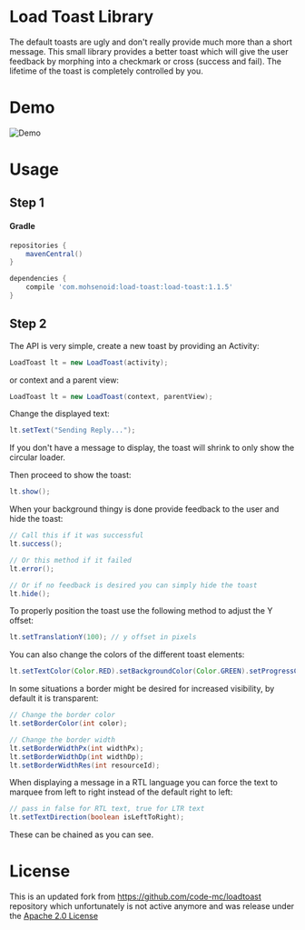 # Load Toast Library

The default toasts are ugly and don't really provide much more than a short message. This small library provides a better toast which will give the user feedback by morphing into a checkmark or cross (success and fail). The lifetime of the toast is completely controlled by you.

# Demo

![Demo](http://i.imgur.com/WwoxLMu.gif)

# Usage

## Step 1

#### Gradle
```groovy
repositories {
    mavenCentral()
}

dependencies {
    compile 'com.mohsenoid:load-toast:load-toast:1.1.5'
}
```

## Step 2

The API is very simple, create a new toast by providing an Activity:

```java
LoadToast lt = new LoadToast(activity);
```

or context and a parent view:

```java
LoadToast lt = new LoadToast(context, parentView);
```

Change the displayed text:

```java
lt.setText("Sending Reply...");
```

If you don't have a message to display, the toast will shrink to only show the circular loader.

Then proceed to show the toast:

```java
lt.show();
```

When your background thingy is done provide feedback to the user and hide the toast:

```java
// Call this if it was successful
lt.success();

// Or this method if it failed
lt.error();

// Or if no feedback is desired you can simply hide the toast
lt.hide();
```

To properly position the toast use the following method to adjust the Y offset:

```java
lt.setTranslationY(100); // y offset in pixels
```

You can also change the colors of the different toast elements:

```java
lt.setTextColor(Color.RED).setBackgroundColor(Color.GREEN).setProgressColor(Color.BLUE);
```

In some situations a border might be desired for increased visibility, by default it is transparent:

```java
// Change the border color
lt.setBorderColor(int color);

// Change the border width
lt.setBorderWidthPx(int widthPx);
lt.setBorderWidthDp(int widthDp);
lt.setBorderWidthRes(int resourceId);
```

When displaying a message in a RTL language you can force the text to marquee from left to right instead of the default right to left:

```java
// pass in false for RTL text, true for LTR text
lt.setTextDirection(boolean isLeftToRight);
```

These can be chained as you can see.

# License

This is an updated fork from https://github.com/code-mc/loadtoast repository which unfortunately is not active anymore and was release under the [Apache 2.0 License](https://github.com/code-mc/loadtoast/blob/master/license.md)
